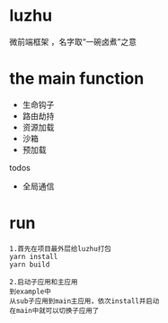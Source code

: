 # luzhu
微前端框架 ，名字取“一碗卤煮”之意

# the main function
* 生命钩子
* 路由劫持
* 资源加载
* 沙箱
* 预加载

todos
* 全局通信


# run

```
1.首先在项目最外层给luzhu打包
yarn install
yarn build

2.启动子应用和主应用
到example中
从sub子应用到main主应用，依次install并启动
在main中就可以切换子应用了

```